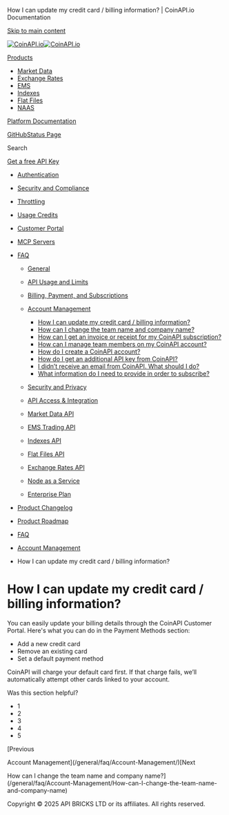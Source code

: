 How I can update my credit card / billing information? | CoinAPI.io Documentation




[Skip to main content](#__docusaurus_skipToContent_fallback)

[![CoinAPI.io](/img/logo.svg)![CoinAPI.io](/img/logo.svg)](https://www.coinapi.io)

[Products](/general/faq/Account-Management/How-I-can-update-my-credit-card-billing-information)

* [Market Data](/market-data/)
* [Exchange Rates](/exchange-rates-api/)
* [EMS](/ems-api/)
* [Indexes](/indexes-api/)
* [Flat Files](/flat-files-api/)
* [NAAS](/naas-api/)

[Platform Documentation](/general/authentication)

[GitHub](https://github.com/api-bricks/api-bricks-sdk)[Status Page](https://status.coinapi.io)

Search

[Get a free API Key](https://console.coinapi.io/?link=/apikeys/create)

* [Authentication](/general/authentication)
* [Security and Compliance](/general/security)
* [Throttling](/general/throttling)
* [Usage Credits](/general/usage-credits)
* [Customer Portal](/general/customer-portal/)
* [MCP Servers](/general/mcp-servers)
* [FAQ](/general/faq/)

  + [General](/general/faq/general/)
  + [API Usage and Limits](/general/faq/API-Usage-and-Limits/)
  + [Billing, Payment, and Subscriptions](/general/faq/Billing-Payment-and-Subscriptions/)
  + [Account Management](/general/faq/Account-Management/)

    - [How I can update my credit card / billing information?](/general/faq/Account-Management/How-I-can-update-my-credit-card-billing-information)
    - [How can I change the team name and company name?](/general/faq/Account-Management/How-can-I-change-the-team-name-and-company-name)
    - [How can I get an invoice or receipt for my CoinAPI subscription?](/general/faq/Account-Management/How-can-I-get-an-invoice-or-receipt-for-my-CoinAPI-subscription)
    - [How can I manage team members on my CoinAPI account?](/general/faq/Account-Management/How-can-I-manage-team-members-on-my-CoinAPI-account)
    - [How do I create a CoinAPI account?](/general/faq/Account-Management/How-do-I-create-a-CoinAPI-account)
    - [How do I get an additional API key from CoinAPI?](/general/faq/Account-Management/How-do-I-get-an-additional-API-key-from-CoinAPI)
    - [I didn’t receive an email from CoinAPI. What should I do?](/general/faq/Account-Management/I-didnt-receive-an-email-from-CoinAPI)
    - [What information do I need to provide in order to subscribe?](/general/faq/Account-Management/What-information-do-I-need-to-provide-in-order-to-subscribe)
  + [Security and Privacy](/general/faq/Security-and-Privacy/)
  + [API Access & Integration](/general/faq/API-Access-and-Integration/)
  + [Market Data API](/general/faq/Market-Data-API/)
  + [EMS Trading API](/general/faq/EMS-Trading-API/)
  + [Indexes API](/general/faq/Indexes-API/)
  + [Flat Files API](/general/faq/Flat-Files-API/)
  + [Exchange Rates API](/general/faq/Exchange-Rates-API/)
  + [Node as a Service](/general/faq/Node-as-a-Service/)
  + [Enterprise Plan](/general/faq/Enterprise-Plan/)
* [Product Changelog](/general/changelog/)
* [Product Roadmap](/general/roadmap)

* [FAQ](/general/faq/)
* [Account Management](/general/faq/Account-Management/)
* How I can update my credit card / billing information?

How I can update my credit card / billing information?
======================================================

You can easily update your billing details through the CoinAPI Customer Portal. Here's what you can do in the Payment Methods section:

* Add a new credit card
* Remove an existing card
* Set a default payment method

CoinAPI will charge your default card first. If that charge fails, we’ll automatically attempt other cards linked to your account.

Was this section helpful?

* 1
* 2
* 3
* 4
* 5

[Previous

Account Management](/general/faq/Account-Management/)[Next

How can I change the team name and company name?](/general/faq/Account-Management/How-can-I-change-the-team-name-and-company-name)

Copyright © 2025 API BRICKS LTD or its affiliates. All rights reserved.